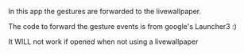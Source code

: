 In this app the gestures are forwarded to the livewallpaper.

The code to forward the gesture events is from google's Launcher3 :)

It WILL not work if opened when not using a livewallpaper
